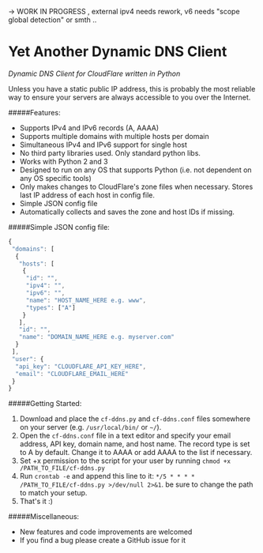 -> WORK IN PROGRESS , external ipv4 needs rework, v6 needs "scope global detection" or smth ..

# Yet Another Dynamic DNS Client 
*Dynamic DNS Client for CloudFlare written in Python*

Unless you have a static public IP address, this is probably the most reliable way to ensure your servers are always accessible to you over the Internet.

#####Features:
* Supports IPv4 and IPv6 records (A, AAAA)
* Supports multiple domains with multiple hosts per domain
* Simultaneous IPv4 and IPv6 support for single host
* No third party libraries used. Only standard python libs.
* Works with Python 2 and 3
* Designed to run on any OS that supports Python (i.e. not dependent on any OS specific tools)
* Only makes changes to CloudFlare's zone files when necessary. Stores last IP address of each host in config file.
* Simple JSON config file
* Automatically collects and saves the zone and host IDs if missing.

#####Simple JSON config file:
```javascript
{
 "domains": [
  {
   "hosts": [
    {
     "id": "", 
     "ipv4": "", 
     "ipv6": "", 
     "name": "HOST_NAME_HERE e.g. www", 
     "types": ["A"]
    }
   ], 
   "id": "", 
   "name": "DOMAIN_NAME_HERE e.g. myserver.com"
  }
 ], 
 "user": {
  "api_key": "CLOUDFLARE_API_KEY_HERE", 
  "email": "CLOUDFLARE_EMAIL_HERE"
 }
}
```

#####Getting Started:
1. Download and place the ```cf-ddns.py``` and ```cf-ddns.conf``` files somewhere on your server (e.g. ```/usr/local/bin/``` or ```~/```). 
2. Open the ```cf-ddns.conf``` file in a text editor and specify your email address, API key, domain name, and host name. The record type is set to A by default. Change it to AAAA or add AAAA to the list if necessary.
3. Set +x permission to the script for your user by running ```chmod +x /PATH_TO_FILE/cf-ddns.py```
4. Run ```crontab -e``` and append this line to it: ```*/5 * * * * /PATH_TO_FILE/cf-ddns.py >/dev/null 2>&1```. be sure to change the path to match your setup.
5. That's it :) 

#####Miscellaneous:
* New features and code improvements are welcomed
* If you find a bug please create a GitHub issue for it
